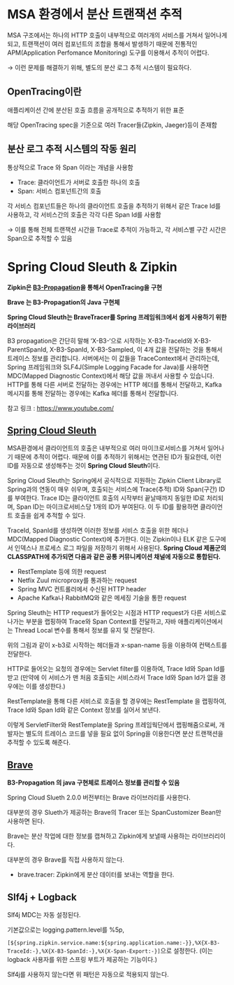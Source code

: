 # MSA 환경에서 분산 트랜잭션 추적

MSA 구조에서는 하나의 HTTP 호출이 내부적으로 여러개의 서비스를 거쳐서 일어나게 되고, 트랜잭션이 여러 컴포넌트의 조합을 통해서 발생하기 때문에 전통적인 APM(Application Perfomance Monitoring) 도구를 이용해서 추적이 어렵다.

→ 이런 문제를 해결하기 위해, 별도의 분산 로그 추적 시스템이 필요하다.

## OpenTracing이란

애플리케이션 간에 분산된 호출 흐름을 공개적으로 추적하기 위한 표준

해당 OpenTracing spec을 기준으로 여러 Tracer들(Zipkin, Jaeger)등이 존재함

## 분산 로그 추적 시스템의 작동 원리

통상적으로 Trace 와 Span 이라는 개념을 사용함

- Trace: 클라이언트가 서버로 호출한 하나의 호출
- Span: 서비스 컴포넌트간의 호출

각 서비스 컴포넌트들은 하나의 클라이언트 호출을 추적하기 위해서 같은 Trace Id를 사용하고, 각 서비스간의 호출은 각각 다른 Span Id를 사용함

→ 이를 통해 전체 트랜잭션 시간을 Trace로 추적이 가능하고, 각 서비스별 구간 시간은 Span으로 추적할 수 있음

# Spring Cloud Sleuth & Zipkin

**Zipkin은 [B3-Propagation](https://github.com/openzipkin/b3-propagation)을 통해서 OpenTracing을 구현**

**Brave 는 B3-Propagation의 Java 구현체**

**Spring Cloud Sleuth는 BraveTracer를 Spring 프레임워크에서 쉽게 사용하기 위한 라이브러리**

B3 propagation은 간단히 말해 ‘X-B3-‘으로 시작하는 X-B3-TraceId와 X-B3-ParentSpanId, X-B3-SpanId, X-B3-Sampled, 이 4개 값을 전달하는 것을 통해서 트레이스 정보를 관리합니다. 서버에서는 이 값들을 TraceContext에서 관리하는데, Spring 프레임워크와 SLF4J(Simple Logging Facade for Java)를 사용하면 MDC(Mapped Diagnostic Context)에서 해당 값을 꺼내서 사용할 수 있습니다. HTTP를 통해 다른 서버로 전달하는 경우에는 HTTP 헤더를 통해서 전달하고, Kafka 메시지를 통해 전달하는 경우에는 Kafka 헤더를 통해서 전달합니다.

참고 링크 : https://www.youtube.com/

## [Spring Cloud Sleuth](https://spring.io/projects/spring-cloud-sleuth)

MSA환경에서 클라이언트의 호출은 내부적으로 여러 마이크로서비스를 거쳐서 일어나기 때문에 추적이 어렵다. 때문에 이를 추적하기 위해서는 연관된 ID가 필요한데, 이런 ID를 자동으로 생성해주는 것이 **Spring Cloud Sleuth**이다.

Spring Cloud Sleuth는 Spring에서 공식적으로 지원하는 Zipkin Client Library로 Spring과의 연동이 매우 쉬우며, 호출되는 서비스에 Trace(추적) ID와 Span(구간) ID를 부여한다. Trace ID는 클라이언트 호출의 시작부터 끝날때까지 동일한 ID로 처리되며, Span ID는 마이크로서비스당 1개의 ID가 부여된다. 이 두 ID를 활용하면 클라이언트 호출을 쉽게 추적할 수 있다.

TraceId, SpanId를 생성하면 이러한 정보를 서비스 호출을 위한 헤더나 MDC(Mapped Diagnostic Context)에 추가한다. 이는 Zipkin이나 ELK 같은 도구에서 인덱스나 프로세스 로그 파일을 저장하기 위해서 사용된다. **Spring Cloud 제품군의 CLASSPATH에 추가되면 다음과 같은 공통 커뮤니케이션 채널에 자동으로 통합된다.**

- RestTemplate 등에 의한 request
- Netfix Zuul microproxy를 통과하는 request
- Spring MVC 컨트롤러에서 수신된 HTTP header
- Apache Kafka나 RabbitMQ와 같은 메세징 기술을 통한 request

Spring Sleuth는 HTTP request가 들어오는 시점과 HTTP request가 다른 서비스로 나가는 부분을 랩핑하여 Trace와 Span Context를 전달하고, 자바 애플리케이션에서는 Thread Local 변수를 통해서 정보를 유지 및 전달한다.

위의 그림과 같이 x-b3로 시작하는 헤더들과 x-span-name 등을 이용하여 컨택스트를 전달한다.

HTTP로 들어오는 요청의 경우에는 Servlet filter를 이용하여, Trace Id와 Span Id를 받고 (만약에 이 서비스가 맨 처음 호출되는 서비스라서 Trace Id와 Span Id가 없을 경우에는 이를 생성한다.)

RestTemplate을 통해 다른 서비스로 호출을 할 경우에는 RestTemplate 을 랩핑하여, Trace Id와 Span Id와 같은 Context 정보를 실어서 보낸다.

이렇게 ServletFilter와 RestTemplate을 Spring 프레임웍단에서 랩핑해줌으로써, 개발자는 별도의 트레이스 코드를 넣을 필요 없이 Spring을 이용한다면 분산 트랜잭션을 추적할 수 있도록 해준다.

## [Brave](https://github.com/openzipkin/brave)

**B3-Propagation 의 java 구현체로 트레이스 정보를 관리할 수 있음**

Spring Cloud Slueth 2.0.0 버전부터는 Brave 라이브러리를 사용한다.

대부분의 경우 Slueth가 제공하는 Brave의 Tracer 또는 SpanCustomizer Bean만 사용하면 된다.

Brave는 분산 작업에 대한 정보를 캡쳐하고 Zipkin에게 보낼때 사용하는 라이브러리이다.

대부분의 경우 Brave를 직접 사용하지 않는다.

- brave.tracer: Zipkin에게 분산 데이터를 보내는 역할을 한다.

## Slf4j + Logback

Slf4j MDC는 자동 설정된다.

기본값으로는 logging.pattern.level를 %5p,

`[${spring.zipkin.service.name:${spring.application.name:-}},%X{X-B3-TraceId:-},%X{X-B3-SpanId:-},%X{X-Span-Export:-}]`으로 설정한다. (이는 logback 사용자를 위한 스프링 부트가 제공하는 기능이다.)

Slf4j를 사용하지 않는다면 위 패턴은 자동으로 적용되지 않는다.
